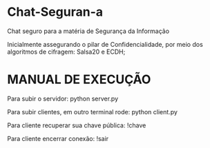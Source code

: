 # Chat-Seguran-a
Chat seguro para a matéria de Segurança da Informação

Inicialmente assegurando o pilar de Confidencialidade, por meio dos algoritmos de cifragem: Salsa20 e ECDH;

# MANUAL DE EXECUÇÃO

Para subir o servidor: python server.py

Para subir clientes, em outro terminal rode: python client.py

Para cliente recuperar sua chave pública: !chave

Para cliente encerrar conexão: !sair
